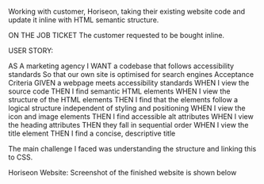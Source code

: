 Working with customer, Horiseon, taking their existing website code and update it inline with HTML semantic structure.

ON THE JOB TICKET
The customer requested to be bought inline.

USER STORY:

AS A marketing agency
I WANT a codebase that follows accessibility standards
So that our own site is optimised for search engines
Acceptance Criteria
GIVEN a webpage meets accessibility standards
WHEN I view the source code
THEN I find semantic HTML elements
WHEN I view the structure of the HTML elements
THEN I find that the elements follow a logical structure independent of styling and positioning
WHEN I view the icon and image elements
THEN I find accessible alt attributes
WHEN I view the heading attributes
THEN they fall in sequential order
WHEN I view the title element
THEN I find a concise, descriptive title

The main challenge I faced was understanding the structure and linking this to CSS.

Horiseon Website:
Screenshot of the finished website is shown below
